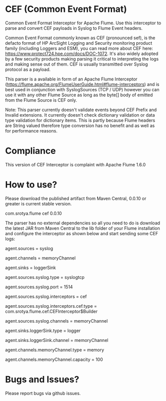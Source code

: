 # CEF (Common Event Format)
Common Event Format Interceptor for Apache Flume. Use this interceptor to parse and convert CEF payloads in Syslog to Flume Event headers.

Common Event Format commonly known as CEF (pronounced sef), is the defacto format of HP ArcSight Logging and Security monitoring product family (including Loggers and ESM), you can read more about CEF here: https://www.protect724.hpe.com/docs/DOC-1072. It's also widely adopted by a few security products making parsing it critical to interpreting the logs and making sense out of them. CEF is usually transmitted over Syslog protocol as a payload.

This parser is a available in form of an Apache Flume Interceptor (https://flume.apache.org/FlumeUserGuide.html#flume-interceptors) and is best used in conjunction with SyslogSources (TCP / UDP) however you can use it with any other Flume Source as long as the byte[] body of emitted from the Flume Source is CEF only.

Note: This parser currently doesn't validate events beyond CEF Prefix and Invalid extensions. It currently doesn't check dictionary validation or data type validation for dictionary items. This is partly because Flume headers are String valued therefore type conversion has no benefit and as well as for performance reasons.

# Compliance
This version of CEF Interceptor is complaint with Apache Flume 1.6.0

# How to use?
Please download the published artifact from Maven Central, 0.0.10 or greater is current stable version.

<dependency>
    <groupId>com.srotya.flume</groupId>
    <artifactId>cef</artifactId>
    <version>0.0.10</version>
</dependency>

The parser has no external dependencies so all you need to do is download the latest JAR from Maven Central to the lib folder of your Flume installation and configure the interceptor as shown below and start sending some CEF logs:

agent.sources = syslog

agent.channels = memoryChannel

agent.sinks = loggerSink

agent.sources.syslog.type = syslogtcp

agent.sources.syslog.port = 1514

agent.sources.syslog.interceptors = cef

agent.sources.syslog.interceptors.cef.type = com.srotya.flume.cef.CEFInterceptor$Builder

agent.sources.syslog.channels = memoryChannel

agent.sinks.loggerSink.type = logger

agent.sinks.loggerSink.channel = memoryChannel

agent.channels.memoryChannel.type = memory

agent.channels.memoryChannel.capacity = 100

# Bugs and Issues?
Please report bugs via github issues.
